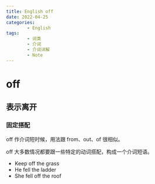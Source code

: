 ```yaml
---
title: English off
date: 2022-04-25
categories:
        - English
tags:
        - 词类
        - 介词
        - 介词详解
        - Note
---
```


# off

## 表示离开

### 固定搭配

off 作介词短时候，用法跟 from、out、of 很相似。

off 大多数情况都要跟一些特定的动词搭配，构成一个介词短语。

- Keep off the grass
- He fell the ladder
- She fell off the roof
